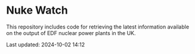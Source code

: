 # Nuke Watch

This repository includes code for retrieving the latest information available on the output of EDF nuclear power plants in the UK.

Last updated: 2024-10-02 14:12